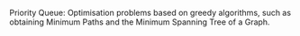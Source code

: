 Priority Queue:
Optimisation problems based on greedy algorithms, such as
obtaining Minimum Paths and the Minimum Spanning Tree of
a Graph.
